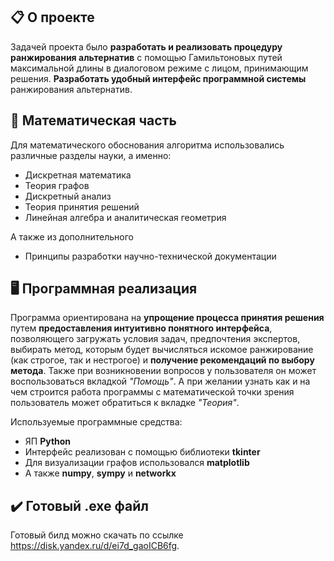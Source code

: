 ## 📋 О проекте  
Задачей проекта было **разработать и реализовать процедуру ранжирования альтернатив** с помощью Гамильтоновых путей максимальной длины в диалоговом режиме с лицом, принимающим решения. **Разработать удобный интерфейс программной системы** ранжирования альтернатив.

## 📐 Математическая часть
Для математического обоснования алгоритма использовались различные разделы науки, а именно:
* Дискретная математика
* Теория графов
* Дискретный анализ
* Теория принятия решений
* Линейная алгебра и аналитическая геометрия
  
А также из дополнительного
* Принципы разработки научно-технической документации

## 🖥️ Программная реализация
Программа ориентирована на **упрощение процесса принятия решения** путем **предоставления интуитивно понятного интерфейса**, позволяющего загружать условия задач, предпочтения экспертов, выбирать метод, которым будет вычисляться искомое ранжирование (как строгое, так и нестрогое) и **получение рекомендаций по выбору метода**. Также при возникновении вопросов у пользователя он может воспользоваться вкладкой *"Помощь"*. А при желании узнать как и на чем строится работа программы с математической точки зрения пользователь может обратиться к вкладке *"Теория"*.

Используемые программные средства:
* ЯП __Python__
* Интерфейс реализован с помощью библиотеки __tkinter__
* Для визуализации графов использовался __matplotlib__
* А также __numpy__, __sympy__ и __networkx__

## ✔️ Готовый .exe файл
Готовый билд можно скачать по ссылке https://disk.yandex.ru/d/ei7d_gaoICB6fg.
